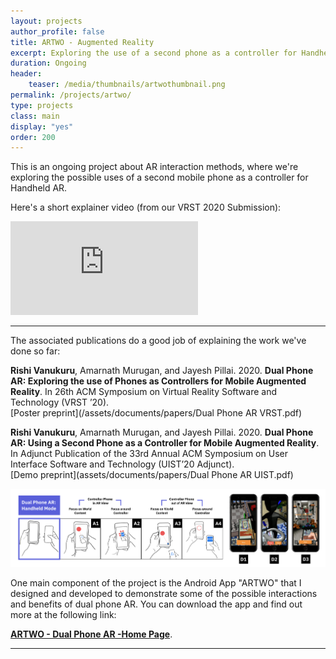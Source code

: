 ```yaml
---
layout: projects
author_profile: false
title: ARTWO - Augmented Reality
excerpt: Exploring the use of a second phone as a controller for Handheld AR experiences.
duration: Ongoing
header:
    teaser: /media/thumbnails/artwothumbnail.png
permalink: /projects/artwo/
type: projects
class: main
display: "yes"
order: 200
---
```


This is an ongoing project about AR interaction methods, where we're exploring the possible uses of a second mobile phone as a controller for Handheld AR.

Here's a short explainer video (from our VRST 2020 Submission):

<iframe class = "video" src="https://www.youtube.com/embed/UhhbrCqQJ04" frameborder="0" allow="accelerometer; autoplay; encrypted-media; gyroscope; picture-in-picture" allowfullscreen></iframe>

---

The associated publications do a good job of explaining the work we've done so far:

**Rishi Vanukuru**, Amarnath Murugan, and Jayesh Pillai. 2020. **Dual Phone AR: Exploring the use of Phones as Controllers for Mobile Augmented Reality**. In 26th ACM Symposium on Virtual Reality Software and Technology (VRST ’20).  
[Poster preprint](/assets/documents/papers/Dual Phone AR VRST.pdf)

**Rishi Vanukuru**, Amarnath Murugan, and Jayesh Pillai. 2020. **Dual Phone AR: Using a Second Phone as a Controller for Mobile Augmented Reality**. In Adjunct Publication of the 33rd Annual ACM Symposium on User Interface Software and Technology (UIST’20 Adjunct).  
[Demo preprint](assets/documents/papers/Dual Phone AR UIST.pdf)

![ARTWO Header Image](/media/ARTWO/header.png)

One main component of the project is the Android App "ARTWO" that I designed and developed to demonstrate some of the possible interactions and benefits of dual phone AR. You can download the app and find out more at the following link:

 [**ARTWO - Dual Phone AR -Home Page**](https://rishivanukuru.com/artwo/). 

---




<!--
A short presentation explaining this research project can be viewed below:

<iframe class= "video" src="https://docs.google.com/presentation/d/e/2PACX-1vRELXOdR-ylIB3Xhg7dN3ueNsmbPwTJktmpePfnqyk-biqCslMglvD6K_fXlMV8lLKx6l6WtX04i7yc/embed?start=false&loop=false&delayms=60000" frameborder="0" width="100%" height = "minmax(20px, auto)"  allowfullscreen="true" mozallowfullscreen="true" webkitallowfullscreen="true"></iframe>
---
-->

